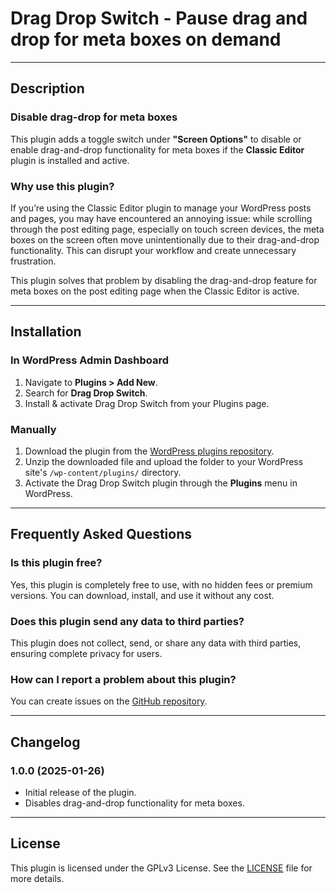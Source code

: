 # Drag Drop Switch - Pause drag and drop for meta boxes on demand

---

## Description

### Disable drag-drop for meta boxes

This plugin adds a toggle switch under **"Screen Options"** to disable or enable drag-and-drop functionality for meta boxes if the **Classic Editor** plugin is installed and active.

### Why use this plugin?

If you’re using the Classic Editor plugin to manage your WordPress posts and pages, you may have encountered an annoying issue: while scrolling through the post editing page, especially on touch screen devices, the meta boxes on the screen often move unintentionally due to their drag-and-drop functionality. This can disrupt your workflow and create unnecessary frustration.

This plugin solves that problem by disabling the drag-and-drop feature for meta boxes on the post editing page when the Classic Editor is active.

---

## Installation

### In WordPress Admin Dashboard

1. Navigate to **Plugins > Add New**.
2. Search for **Drag Drop Switch**.
3. Install & activate Drag Drop Switch from your Plugins page.

### Manually

1. Download the plugin from the [WordPress plugins repository](https://wordpress.org/plugins/drag-drop-switch).
2. Unzip the downloaded file and upload the folder to your WordPress site's `/wp-content/plugins/` directory.
3. Activate the Drag Drop Switch plugin through the **Plugins** menu in WordPress.

---

## Frequently Asked Questions

### Is this plugin free?

Yes, this plugin is completely free to use, with no hidden fees or premium versions. You can download, install, and use it without any cost.

### Does this plugin send any data to third parties?

This plugin does not collect, send, or share any data with third parties, ensuring complete privacy for users.

### How can I report a problem about this plugin?

You can create issues on the [GitHub repository](https://github.com/itsjjfurki/drag-drop-switch/issues).

---

## Changelog

### 1.0.0 (2025-01-26)

- Initial release of the plugin.
- Disables drag-and-drop functionality for meta boxes.

---

## License

This plugin is licensed under the GPLv3 License. See the [LICENSE](https://www.gnu.org/licenses/gpl.html) file for more details.
